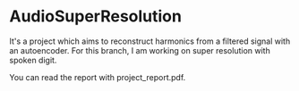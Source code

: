 # AudioSuperResolution
It's a project which aims to reconstruct harmonics from a filtered signal with an autoencoder. For this branch, I am working on super resolution with spoken digit. 

You can read the report with project_report.pdf.
